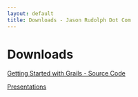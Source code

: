 ```yaml
---
layout: default
title: Downloads - Jason Rudolph Dot Com
---
```

# Downloads

[Getting Started with Grails - Source Code](gswg)

[Presentations](presentations)